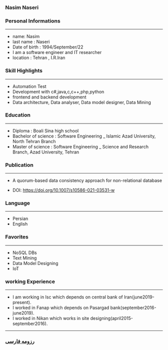 
### Nasim Naseri


### Personal Informations

---
+ name: Nasim
+ last name : Naseri
+ Date of birth : 1994/September/22
+ I am a software engineer and IT researcher
+ location : Tehran , I.R.Iran


### Skill Highlights

---
+ Automation Test
+ Development with c#,java,c,c++,php,python
+ frontend and backend development
+ Data architecture, Data analyser, Data model designer, Data Mining


### Education

---
+ Diploma : Boali Sina high school
+ Bachelor of science : Software Engineering
_ Islamic Azad University, North Tehran Branch
+ Master of science : Software Engineering
_ Science and Research Branch, Azad University, Tehran


### Publication

---
+ A quorum-based data consistency approach for non-relational database
- DOI: https://doi.org/10.1007/s10586-021-03531-w


### Language

---
+ Persian
+ English

### Favorites

---
+ NoSQL DBs
+ Text Mining
+ Data Model Designing
+ IoT

### working Experience

---
+ I am working in Isc which depends on central bank of Iran(june2019-present).
+ I worked in Fanap which depends on Pasargad bank(september2016-june2019).
+ I worked in Nikan which works in site designing(april2015-september2016).



--- 
### [رزومه فارسی](resume-fa.md)
